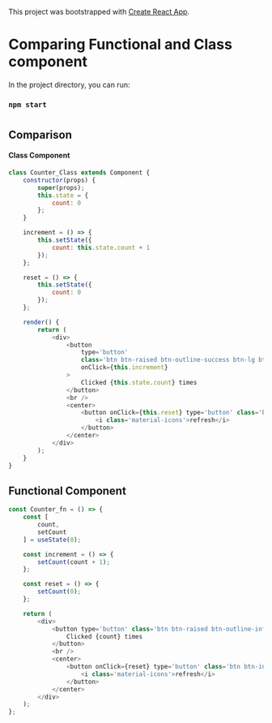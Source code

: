 This project was bootstrapped with [Create React App](https://github.com/facebook/create-react-app).

# Comparing Functional and Class component 


#### 
In the project directory, you can run:
### `npm start`
#
## Comparison

#### Class Component

```js
class Counter_Class extends Component {
	constructor(props) {
		super(props);
		this.state = {
			count: 0
		};
	}

	increment = () => {
		this.setState({
			count: this.state.count + 1
		});
	};

	reset = () => {
		this.setState({
			count: 0
		});
	};

	render() {
		return (
			<div>
				<button
					type='button'
					class='btn btn-raised btn-outline-success btn-lg btn-block'
					onClick={this.increment}
				>
					Clicked {this.state.count} times
				</button>
				<br />
				<center>
					<button onClick={this.reset} type='button' class='btn btn-success bmd-btn-fab'>
						<i class='material-icons'>refresh</i>
					</button>
				</center>
			</div>
		);
	}
}
```

## Functional Component

```js
const Counter_fn = () => {
	const [
		count,
		setCount
	] = useState(0);

	const increment = () => {
		setCount(count + 1);
	};

	const reset = () => {
		setCount(0);
	};

	return (
		<div>
			<button type='button' class='btn btn-raised btn-outline-info btn-lg btn-block' onClick={increment}>
				Clicked {count} times
			</button>
			<br />
			<center>
				<button onClick={reset} type='button' class='btn btn-info bmd-btn-fab'>
					<i class='material-icons'>refresh</i>
				</button>
			</center>
		</div>
	);
};
```
